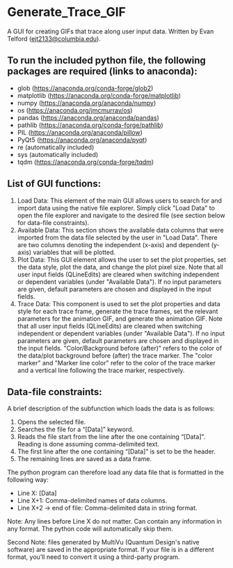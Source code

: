 # Generate_Trace_GIF
A GUI for creating GIFs that trace along user input data. Written by Evan Telford (ejt2133@columbia.edu).

## To run the included python file, the following packages are required (links to anaconda):
* glob (https://anaconda.org/conda-forge/glob2)
* matplotlib (https://anaconda.org/conda-forge/matplotlib)
* numpy (https://anaconda.org/anaconda/numpy)
* os (https://anaconda.org/jmcmurray/os)
* pandas (https://anaconda.org/anaconda/pandas)
* pathlib (https://anaconda.org/conda-forge/pathlib)
* PIL (https://anaconda.org/anaconda/pillow)
* PyQt5 (https://anaconda.org/anaconda/pyqt)
* re (automatically included)
* sys (automatically included)
* tqdm (https://anaconda.org/conda-forge/tqdm)

## List of GUI functions:
1.	Load Data:
This element of the main GUI allows users to search for and import data using the native file explorer. Simply click "Load Data" to open the file explorer and navigate to the desired file (see section below for data-file constraints).
2.	Available Data:
This section shows the available data columns that were imported from the data file selected by the user in "Load Data". There are two columns denoting the independent (x-axis) and dependent (y-axis) variables that will be plotted.
3.	Plot Data:
This GUI element allows the user to set the plot properties, set the data style, plot the data, and change the plot pixel size. Note that all user input fields (QLineEdits) are cleared when switching independent or dependent variables (under "Available Data"). If no input parameters are given, default parameters are chosen and displayed in the input fields.
4.	Trace Data:
This component is used to set the plot properties and data style for each trace frame, generate the trace frames, set the relevant parameters for the animation GIF, and generate the animation GIF. Note that all user input fields (QLineEdits) are cleared when switching independent or dependent variables (under "Available Data"). If no input parameters are given, default parameters are chosen and displayed in the input fields. "Color/Background before (after)" refers to the color of the data/plot background before (after) the trace marker. The "color marker" and "Marker line color" refer to the color of the trace marker and a vertical line following the trace marker, respectively.

## Data-file constraints:
	
A brief description of the subfunction which loads the data is as follows:
1.	Opens the selected file.
2.	Searches the file for a “[Data]” keyword.
3.	Reads the file start from the line after the one containing “[Data]”. Reading is done assuming comma-delimited text.
4.	The first line after the one containing “[Data]” is set to be the header.
5.	The remaining lines are saved as a data frame.

The python program can therefore load any data file that is formatted in the following way:
- Line X: [Data]
- Line X+1: Comma-delimited names of data columns.
- Line X+2 → end of file: Comma-delimited data in string format.

Note: Any lines before Line X do not matter. Can contain any information in any format. The python code will automatically skip them.
	
Second Note: files generated by MultiVu (Quantum Design's native software) are saved in the appropriate format. If your file is in a different format, you’ll need to convert it using a third-party program.
